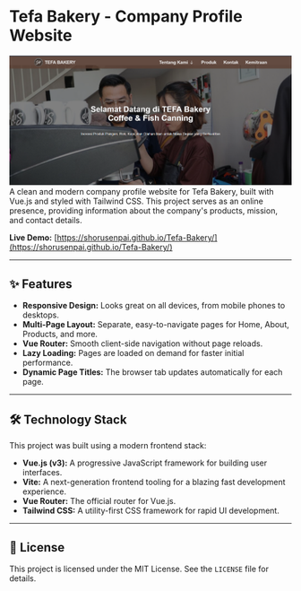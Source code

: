 # Tefa Bakery - Company Profile Website

![Tefa Bakery Screenshot](./public/assets/images/screenshot.png) A clean and modern company profile website for Tefa Bakery, built with Vue.js and styled with Tailwind CSS. This project serves as an online presence, providing information about the company's products, mission, and contact details.

**Live Demo:** [https://shorusenpai.github.io/Tefa-Bakery/](https://shorusenpai.github.io/Tefa-Bakery/)

---

## ✨ Features

- **Responsive Design:** Looks great on all devices, from mobile phones to desktops.
- **Multi-Page Layout:** Separate, easy-to-navigate pages for Home, About, Products, and more.
- **Vue Router:** Smooth client-side navigation without page reloads.
- **Lazy Loading:** Pages are loaded on demand for faster initial performance.
- **Dynamic Page Titles:** The browser tab updates automatically for each page.

---

## 🛠️ Technology Stack

This project was built using a modern frontend stack:

- **Vue.js (v3):** A progressive JavaScript framework for building user interfaces.
- **Vite:** A next-generation frontend tooling for a blazing fast development experience.
- **Vue Router:** The official router for Vue.js.
- **Tailwind CSS:** A utility-first CSS framework for rapid UI development.

---

## 📜 License

This project is licensed under the MIT License. See the `LICENSE` file for details.
